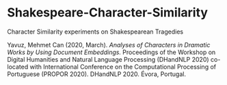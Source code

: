# Shakespeare-Character-Similarity
Character Similarity experiments on Shakespearean Tragedies

Yavuz, Mehmet Can (2020, March). *Analyses of Characters in Dramatic Works by Using Document Embeddings.* Proceedings of the Workshop on Digital Humanities and Natural Language Processing (DHandNLP 2020) co-located with International Conference on the Computational Processing of Portuguese (PROPOR 2020). DHandNLP 2020. Évora, Portugal.
